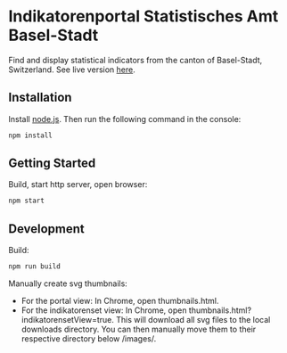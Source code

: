 # Indikatorenportal Statistisches Amt Basel-Stadt

Find and display statistical indicators from the canton of Basel-Stadt, Switzerland. See live version [here](http://www.statistik.bs.ch/zahlen/indikatoren/).  

## Installation
Install [node.js](https://nodejs.org). Then run the following command in the console: 
```javascript
npm install
```

## Getting Started
Build, start http server, open browser:
```javascript
npm start
```

## Development
Build:
```javascript
npm run build
```

Manually create svg thumbnails: 
- For the portal view: In Chrome, open thumbnails.html.
- For the indikatorenset view: In Chrome, open thumbnails.html?indikatorensetView=true.
This will download all svg files to the local downloads directory. You can then manually move them to their respective directory below /images/.
